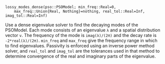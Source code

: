 ```
lossy_modes_dense(pso::PSOModel; min_freq::Real=0,
    max_freq::Union{Real, Nothing}=nothing, real_tol::Real=Inf, imag_tol::Real=Inf)
```

Use a dense eigenvalue solver to find the decaying modes of the PSOModel. Each mode consists of an eigenvalue `λ` and a spatial distribution vector `v`. The frequency of the mode is `imag(λ)/(2π)` and the decay rate is `-2*real(λ)/(2π)`. `min_freq` and `max_freq` give the frequency range in which to find eigenvalues. Passivity is enforced using an inverse power method solver, and `real_tol` and `imag_tol` are the tolerances used in that method to determine convergence of the real and imaginary parts of the eigenvalue.
